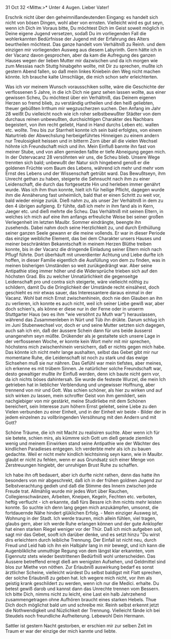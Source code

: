  31 Oct 32 <Mittw.>*
 Unter 4 Augen.
Lieber Vater!

Erschrik nicht über den geheimnißandeutenden Eingang: es handelt sich nicht von bösen Dingen, wohl aber von ernsten. Vielleicht wird es gut seyn, wenn ich Dich im Voraus bitte, Du möchtest Dich im Geist soweit möglich in Deine eigene Jugend versetzen, sodaß Du im vorliegenden Fall die wohlerkannten Bedürfnisse der Jugend mit der Erfahrung des Alters beurtheilen möchtest. Das ganze handelt vom Verhältniß zu Reinh. und dem einzigen mir vorliegenden Ausweg aus diesem Labyrinth. Gern hätte ich in der Vacanz davon gesprochen, aber da kam die Aufregung des ganzen Hauses wegen der lieben Mutter mir dazwischen und da ich morgen wie zum Messias nach Stuttg hinabgehn wollte, mit Dir zu sprechen, mußte ich gestern Abend fallen, so daß mein linkes Kniebein den Weg nicht machen könnte. Ich brauche kalte Umschläge, die mich schon sehr erleichterten.

Was ich vor meinem Wunsch vorausschiken sollte, wäre die Geschichte der verflossenen 5 Jahre, in die ich Dich nie ganz sehen lassen wollte, aus einer gewissen Scheu, Du möchtest über ein Verhältniß, das Deinem eigenen Herzen so fremd blieb, zu verständig urtheilen und den heiß geliebten, theuer gebüßten Irrthum mir wegzuscherzen suchen. Den Anfang im Jahr 28 weißt Du vielleicht noch wie ich roher selbstbewußter Städter von dem durchaus reinen unbewußten, durchsichtigen Charakter des Nachbars begeistert, von ihm recht geliebt, Hand in Hand durchs Leben etc. wallen etc. wollte. Treu bis zur Starrheit konnte ich sein bald erfolgtes, von einem Naturtrieb der Abwechslung herbeigeführtes Hinneigen zu einem andern nur Treulosigkeit heissen und in bitterm Zorn über all die vielen Wechsel höhnte ich Freundschaft mich und ihn. Mein Einfluß bannte ihn fast von meiner Stube, und von allen gemieden faßte er tiefe Abneigung gegen mich. In der Ostervacanz 28 versöhnten wir uns, die Scheu blieb. Unsere Wege trennten sich bald; unbewußt der Natur sich hingebend genoß er die goldenen Früchte vom Baum des Lebens, während ich mehr und mehr vom Ernst des Lebens und der Wissenschaft getrübt ward. Das Bewußtseyn, ihm Unrecht gethan zu haben, steigerte die Sehnsucht nach ihm zu einer Leidenschaft, die durch das fortgesetzte Hin und herleben immer genährt wurde. Was ich ihm thun konnte, hielt ich für heilige Pflicht, dagegen wurde ihm die Annäherung fast unheimlich, bald that er einen Schritt zu weit vor, bald wieder einige zurük. Dieß nahm zu, als unser 2er Verhältniß in dem zu den 4 übrigen aufgieng. Er fühlte, daß ich mehr in ihm fand als in Kern, Jaeger etc. und dieß mehrte die Scheu. Das Verhältniß mit seinen Eltern, in welches ich mich auf eine ihm anfangs erfreuliche Weise bei seiner großen Verlegenheit im letzten Maulbr. Sommer eindrängte, beengte ihn zusehends. Dabei nahm doch seine Herzlichkeit zu, und durch Enthüllung seiner ganzen Seele gewann er die meine vollends. Er war in dieser Periode das einzige weibliche Element, das bei dem Charakter unsers Hauses und meiner beschränkten Bekanntschaft in meinem Herzen Blüthe treiben konnte, bis in der Vacanz die dringende Einladung seiner Eltern mich nach Pflugf führte. Dort überhäuft mit unverdienter Achtung und Liebe durfte ich hoffen, in dieser Familie eigentlich die Ausfüllung von dem zu finden, was in meinen bisherigen Umständen so weit zurükgedrängt war. Aber seine Antipathie stieg immer höher und die Widersprüche trieben sich auf den höchsten Grad. Bis zu welcher Unnatürlichkeit die gegenseitge Leidenschaft pro und contra sich steigerte, wäre vielleicht nöthig zu schildern, damit Du die Dringlichkeit der Umstände recht einsähest, doch geschieht es mir etwas sauer, das Interessantere daraus einmal in der Vacanz. Wohl bat mich Ernst zwischenhinein, doch nie den Glauben an ihn zu verlieren, ich konnte es auch nicht, weil ich seiner Liebe gewiß war, aber doch schien's, als könne er diese nur in der Ferne oder in unserm Stuttgarter Haus (wo es ihm "wie versöhnt zu Muth war") herauslassen, während das Zusammenleben in Nürt und Tüb ihn drükte. Darum schlug ich im Juni Stubenwechsel vor, doch er und seine Mutter setzten sich dagegen, auch sah ich ein, daß der äussere Schein dann für uns beide äusserst unangenehm seyn müßte. Drükender als je gestaltete sich unsere Lage in der verflossenen Woche, er konnte kein Wort mehr mit mir sprechen, höchstens mich zwischenhinein versichern, daß er nichts gegen mich habe. Das könnte ich nicht mehr lange aushalten, selbst das Gebet gibt mir nur momentane Ruhe, die Leidenschaft ist noch zu stark und das ewige Sichsehen muß sie nur nähren. Das Gefühl war mein tiefstes, aber meines, ich erkenne es mit trübem Sinnen. Je natürlicher solche Freundschaft war, desto gewaltiger mußte ihr Einfluß werden, denn ich baute nicht gern vor, da ich nichts böses dahintersah. Sie wurde die festeste Wurzel, die mein Ich getrieben hat in lieblicher Verblendung und ungewisser Hoffnung, aber trennend von mir und Gott. Was schien schöner, als hier zu wirken und auf sich wirken zu lassen, mein schroffer Geist von ihm gemildert, sein nachgiebiger von mir gestärkt, meine Studirliebe mit dem Schönen bereichert, sein Interesse zum höhern Ernst geleitet, seine Liebe zu den Vielen verbunden zu einer Einheit, und in der Einheit wir beide - Bilder der in jedem einzelnen zu vollbringenden Versöhnung mit den Andern und mit Gott?

Schöne Träume, die ich mit Macht zu realisiren suchte. Aber wenn ich für sie betete, schien mirs, als kümmre sich Gott um dieß gerade ziemlich wenig und meinem Einwirken stand seine Antipathie wie der Wächter des kindlichen Paradieses entgegen. Ich verderbte mehr als ich zu bauen gedachte. Weil er nicht mehr kindlich leichtsinnig seyn kann, wie in Maulbr. glaubt er nicht zu fehlen, wenn er aus Grundsatz sich einer Menge von Zerstreuungen hingiebt, der unruhigen Brust Ruhe zu schaffen.

Ich habe ihn oft bedauert, aber ich durfte nicht rathen, denn das hatte ihn besonders von mir abgeschrekt, daß ich in der frühen goldnen Jugend zur Selbstverachtung gedieh und daß die Stimme des Innern zwischen jede Freude trat. Allmählig wurde mir jedes Wort über Rauchen, Collegienschwänzen, Arbeiten, Kneipen, Kegeln, Fechten etc. verboten, heftig verflucht - ich erkannte, daß fürs Bessre ich ihm nichts mehr leisten konnte. So suchte ich denn lang gegen mich anzukämpfen, umsonst, die fortdauernde Nähe hindert glüklichen Erfolg. - Mein einziger Ausweg ist, Wohnung in der Stadt. Ich werde trauren, mich allein fühlen, viel tragen, glaubs gern, aber ich werde Ruhe erlangen können und der gute Anklopfer hat einen starken Riegel weniger vor der Thür. Daß ich mich aufgeben soll, sagt mir das Gebet, sooft ich darüber denke, und es setzt hinzu "Du wirst dirs erleichtern durch leibliche Trennung. Der Einfall ist nicht neu, durch Freud und Leid hab ich ihn ein Halbjahr lang in mir bewegt, und ich kann die Augenblikliche unmuthige Regung von dem längst klar erkannten, vom Eigennutz stets wieder bestrittenen Bedürfniß wohl unterscheiden. Das Äussere betreffend erregt dieß am wenigsten Aufsehen, und Geldmittel sind blos zur Miethe von nöthen. Zur Erlaubniß auswirkung bedarf es sonst ärztlicher Scheine, vielleicht würdest Du selbst baldigst mit Flatt sprechen, der solche Erlaubniß zu geben hat. Ich wegere mich nicht, vor ihm als geistig krank geschildert zu werden, wenn ich nur die Medici. erhalte. Du betest gewiß darob und kannst dann das Unrechte trennen vom Bessern. Ich bitte Dich, nimms nicht zu leicht, eine Last ein halb Jahrzehend zusammengetragen ohne Aufhören braucht eines starken Hebels. Thue Dich doch möglichst bald um und schreibe mir. Reinh selbst erkennt jetzt die Nothwendigkeit und Nüzlichkeit der Trennung. Vielleicht fände ich bei Steudels noch freundliche Aufheiterung. Lebewohl  Dein Hermann.

Sattler ist gestern Nacht gestorben, er erschien mir zur selben Zeit im Traum er war der einzige der mich kannte und liebte.
